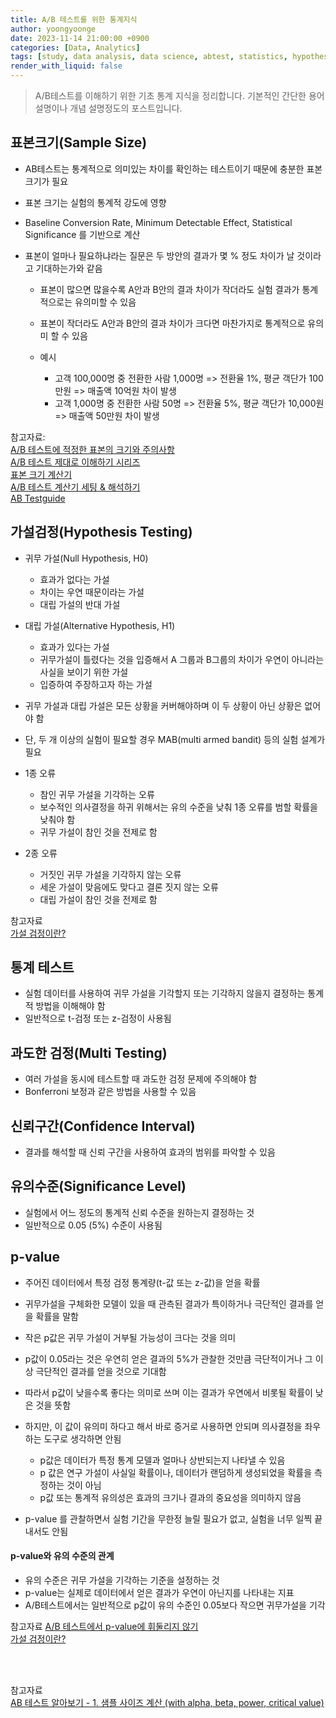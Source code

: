 ```yaml
---
title: A/B 테스트를 위한 통계지식
author: yoongyoonge
date: 2023-11-14 21:00:00 +0900
categories: [Data, Analytics]
tags: [study, data analysis, data science, abtest, statistics, hypothesis testing]
render_with_liquid: false
---
```


> A/B테스트를 이해하기 위한 기초 통계 지식을 정리합니다. 기본적인 간단한 용어 설명이나 개념 설명정도의 포스트입니다.


## 표본크기(Sample Size)
- AB테스트는 통계적으로 의미있는 차이를 확인하는 테스트이기 때문에 충분한 표본 크기가 필요
- 표본 크기는 실험의 통계적 강도에 영향 
- Baseline Conversion Rate, Minimum Detectable Effect, Statistical Significance 를 기반으로 계산

- 표본이 얼마나 필요하냐라는 질문은 두 방안의 결과가 몇 % 정도 차이가 날 것이라고 기대하는가와 같음 
    - 표본이 많으면 많을수록 A안과 B안의 결과 차이가 작더라도 실험 결과가 통계적으로는 유의미할 수 있음
    - 표본이 작더라도 A안과 B안의 결과 차이가 크다면 마찬가지로 통계적으로 유의미 할 수 있음 

    - 예시 
        - 고객 100,000명 중 전환한 사람 1,000명 => 전환율 1%, 평균 객단가 100만원 => 매출액 10억원 차이 발생 
        - 고객 1,000명 중 전환한 사람 50명 => 전환율 5%, 평균 객단가 10,000원 => 매출액 50만원 차이 발생

참고자료: <br>
[A/B 테스트에 적정한 표본의 크기와 주의사항](https://brunch.co.kr/@539insight/143) <br>
[A/B 테스트 제대로 이해하기 시리즈](https://yozm.wishket.com/magazine/@platter/)<br>
[표본 크기 계산기](https://www.evanmiller.org/ab-testing/sample-size.html) <br>
[A/B 테스트 계산기 세팅 & 해석하기](https://brunch.co.kr/@539insight/140) <br>
[AB Testguide](https://abtestguide.com/calc/)

## 가설검정(Hypothesis Testing)
- 귀무 가설(Null Hypothesis, H0) 
    - 효과가 없다는 가설 
    - 차이는 우연 때문이라는 가설
    - 대립 가설의 반대 가설
- 대립 가설(Alternative Hypothesis, H1) 
    - 효과가 있다는 가설 
    - 귀무가설이 틀렸다는 것을 입증해서 A 그룹과 B그룹의 차이가 우연이 아니라는 사실을 보이기 위한 가설
    - 입증하여 주장하고자 하는 가설
- 귀무 가설과 대립 가설은 모든 상황을 커버해야하며 이 두 상황이 아닌 상황은 없어야 함
- 단, 두 개 이상의 실험이 필요할 경우 MAB(multi armed bandit) 등의 실험 설계가 필요 

- 1종 오류
    - 참인 귀무 가설을 기각하는 오류 
    - 보수적인 의사결정을 하귀 위해서는 유의 수준을 낮춰 1종 오류를 범할 확률을 낮춰야 함  
    - 귀무 가설이 참인 것을 전제로 함
- 2종 오류
    - 거짓인 귀무 가설을 기각하지 않는 오류 
    - 세운 가설이 맞음에도 맞다고 결론 짓지 않는 오류 
    - 대립 가설이 참인 것을 전제로 함

참고자료 <br>
[가설 검정이란?](https://wikidocs.net/196998)

## 통계 테스트 
- 실험 데이터를 사용하여 귀무 가설을 기각할지 또는 기각하지 않을지 결정하는 통계적 방법을 이해해야 함 
- 일반적으로 t-검정 또는 z-검정이 사용됨 

## 과도한 검정(Multi Testing)
- 여러 가설을 동시에 테스트할 때 과도한 검정 문제에 주의해야 함 
- Bonferroni 보정과 같은 방법을 사용할 수 있음 

## 신뢰구간(Confidence Interval) 
- 결과를 해석할 때 신뢰 구간을 사용하여 효과의 범위를 파악할 수 있음 


## 유의수준(Significance Level)
- 실험에서 어느 정도의 통계적 신뢰 수준을 원하는지 결정하는 것
- 일반적으로 0.05 (5%) 수준이 사용됨 


## p-value 
- 주어진 데이터에서 특정 검정 통계량(t-값 또는 z-값)을 얻을 확률
- 귀무가설을 구체화한 모델이 있을 때 관측된 결과가 특이하거나 극단적인 결과를 얻을 확률을 말함
- 작은 p값은 귀무 가설이 거부될 가능성이 크다는 것을 의미
- p값이 0.05라는 것은 우연히 얻은 결과의 5%가 관찰한 것만큼 극단적이거나 그 이상 극단적인 결과를 얻을 것으로 기대함 
- 따라서 p값이 낮을수록 좋다는 의미로 쓰며 이는 결과가 우연에서 비롯될 확률이 낮은 것을 뜻함 
- 하지만, 이 값이 유의미 하다고 해서 바로 증거로 사용하면 안되며 의사결정을 좌우하는 도구로 생각하면 안됨
    - p값은 데이터가 특정 통계 모델과 얼마나 상반되는지 나타낼 수 있음 
    - p 값은 연구 가설이 사실일 확률이나, 데이터가 랜덤하게 생성되었을 확률을 측정하는 것이 아님
    - p값 또는 통계적 유의성은 효과의 크기나 결과의 중요성을 의미하지 않음 

- p-value 를 관찰하면서 실험 기간을 무한정 늘릴 필요가 없고, 실험을 너무 일찍 끝내서도 안됨 

#### p-value와 유의 수준의 관계 
- 유의 수준은 귀무 가설을 기각하는 기준을 설정하는 것 
- p-value는 실제로 데이터에서 얻은 결과가 우연이 아닌지를 나타내는 지표 
- A/B테스트에서는 일반적으로 p값이 유의 수준인 0.05보다 작으면 귀무가설을 기각


참고자료
[A/B 테스트에서 p-value에 휘둘리지 않기](https://datarian.io/blog/dont-be-overwhelmed-by-pvalue) <br> 
[가설 검정이란?](https://wikidocs.net/196998)

<br><br>

참고자료 <br>
[AB 테스트 알아보기 - 1. 샘플 사이즈 계산 (with alpha, beta, power, critical value)](https://jinwoo1990.github.io/statistics/ab-test-sample-size/)